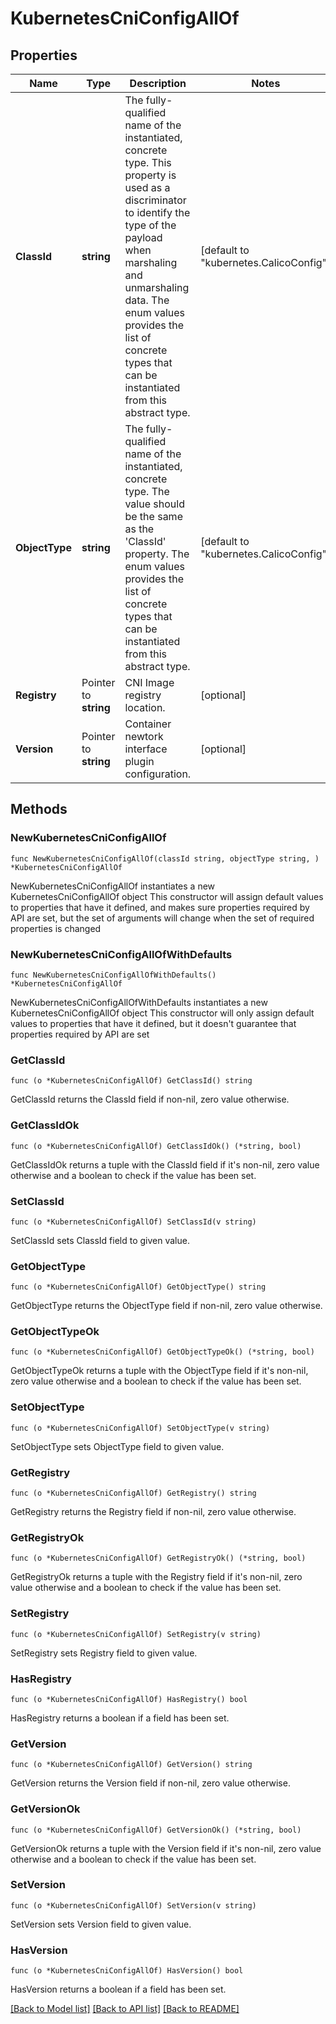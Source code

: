 # KubernetesCniConfigAllOf

## Properties

Name | Type | Description | Notes
------------ | ------------- | ------------- | -------------
**ClassId** | **string** | The fully-qualified name of the instantiated, concrete type. This property is used as a discriminator to identify the type of the payload when marshaling and unmarshaling data. The enum values provides the list of concrete types that can be instantiated from this abstract type. | [default to "kubernetes.CalicoConfig"]
**ObjectType** | **string** | The fully-qualified name of the instantiated, concrete type. The value should be the same as the &#39;ClassId&#39; property. The enum values provides the list of concrete types that can be instantiated from this abstract type. | [default to "kubernetes.CalicoConfig"]
**Registry** | Pointer to **string** | CNI Image registry location. | [optional] 
**Version** | Pointer to **string** | Container newtork interface plugin configuration. | [optional] 

## Methods

### NewKubernetesCniConfigAllOf

`func NewKubernetesCniConfigAllOf(classId string, objectType string, ) *KubernetesCniConfigAllOf`

NewKubernetesCniConfigAllOf instantiates a new KubernetesCniConfigAllOf object
This constructor will assign default values to properties that have it defined,
and makes sure properties required by API are set, but the set of arguments
will change when the set of required properties is changed

### NewKubernetesCniConfigAllOfWithDefaults

`func NewKubernetesCniConfigAllOfWithDefaults() *KubernetesCniConfigAllOf`

NewKubernetesCniConfigAllOfWithDefaults instantiates a new KubernetesCniConfigAllOf object
This constructor will only assign default values to properties that have it defined,
but it doesn't guarantee that properties required by API are set

### GetClassId

`func (o *KubernetesCniConfigAllOf) GetClassId() string`

GetClassId returns the ClassId field if non-nil, zero value otherwise.

### GetClassIdOk

`func (o *KubernetesCniConfigAllOf) GetClassIdOk() (*string, bool)`

GetClassIdOk returns a tuple with the ClassId field if it's non-nil, zero value otherwise
and a boolean to check if the value has been set.

### SetClassId

`func (o *KubernetesCniConfigAllOf) SetClassId(v string)`

SetClassId sets ClassId field to given value.


### GetObjectType

`func (o *KubernetesCniConfigAllOf) GetObjectType() string`

GetObjectType returns the ObjectType field if non-nil, zero value otherwise.

### GetObjectTypeOk

`func (o *KubernetesCniConfigAllOf) GetObjectTypeOk() (*string, bool)`

GetObjectTypeOk returns a tuple with the ObjectType field if it's non-nil, zero value otherwise
and a boolean to check if the value has been set.

### SetObjectType

`func (o *KubernetesCniConfigAllOf) SetObjectType(v string)`

SetObjectType sets ObjectType field to given value.


### GetRegistry

`func (o *KubernetesCniConfigAllOf) GetRegistry() string`

GetRegistry returns the Registry field if non-nil, zero value otherwise.

### GetRegistryOk

`func (o *KubernetesCniConfigAllOf) GetRegistryOk() (*string, bool)`

GetRegistryOk returns a tuple with the Registry field if it's non-nil, zero value otherwise
and a boolean to check if the value has been set.

### SetRegistry

`func (o *KubernetesCniConfigAllOf) SetRegistry(v string)`

SetRegistry sets Registry field to given value.

### HasRegistry

`func (o *KubernetesCniConfigAllOf) HasRegistry() bool`

HasRegistry returns a boolean if a field has been set.

### GetVersion

`func (o *KubernetesCniConfigAllOf) GetVersion() string`

GetVersion returns the Version field if non-nil, zero value otherwise.

### GetVersionOk

`func (o *KubernetesCniConfigAllOf) GetVersionOk() (*string, bool)`

GetVersionOk returns a tuple with the Version field if it's non-nil, zero value otherwise
and a boolean to check if the value has been set.

### SetVersion

`func (o *KubernetesCniConfigAllOf) SetVersion(v string)`

SetVersion sets Version field to given value.

### HasVersion

`func (o *KubernetesCniConfigAllOf) HasVersion() bool`

HasVersion returns a boolean if a field has been set.


[[Back to Model list]](../README.md#documentation-for-models) [[Back to API list]](../README.md#documentation-for-api-endpoints) [[Back to README]](../README.md)


